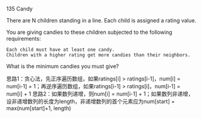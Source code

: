 135 Candy

There are N children standing in a line. Each child is assigned a rating value.

You are giving candies to these children subjected to the following requirements:

    Each child must have at least one candy.
    Children with a higher rating get more candies than their neighbors.

What is the minimum candies you must give?

思路1：贪心法，先正序遍历数组，如果ratings[i] > ratings[i-1]，num[i] = num[i-1] + 1；再逆序遍历数组，如果ratings[i-1] > ratings[i]，num[i-1] = num[i] + 1
思路2：如果数列递增，则num[i] = num[i-1] + 1；如果数列非递增，设非递增数列的长度为length，非递增数列的首个元素应为num[start] =  max(num[start]+1, length)